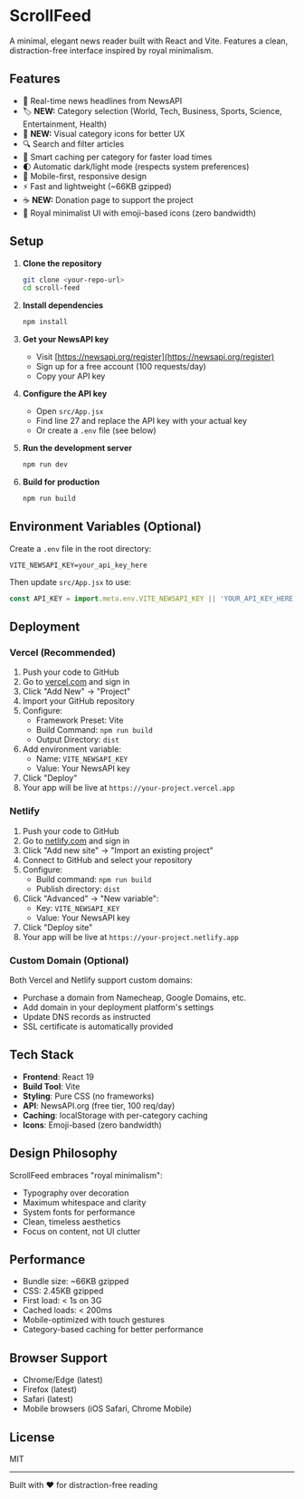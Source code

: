 # ScrollFeed

A minimal, elegant news reader built with React and Vite. Features a clean, distraction-free interface inspired by royal minimalism.

## Features

- 📰 Real-time news headlines from NewsAPI
- 🏷️ **NEW:** Category selection (World, Tech, Business, Sports, Science, Entertainment, Health)
- 🎨 **NEW:** Visual category icons for better UX
- 🔍 Search and filter articles
- 💾 Smart caching per category for faster load times
- 🌓 Automatic dark/light mode (respects system preferences)
- 📱 Mobile-first, responsive design
- ⚡ Fast and lightweight (~66KB gzipped)
- ☕ **NEW:** Donation page to support the project
- 🎨 Royal minimalist UI with emoji-based icons (zero bandwidth)

## Setup

1. **Clone the repository**
   ```bash
   git clone <your-repo-url>
   cd scroll-feed
   ```

2. **Install dependencies**
   ```bash
   npm install
   ```

3. **Get your NewsAPI key**
   - Visit [https://newsapi.org/register](https://newsapi.org/register)
   - Sign up for a free account (100 requests/day)
   - Copy your API key

4. **Configure the API key**
   - Open `src/App.jsx`
   - Find line 27 and replace the API key with your actual key
   - Or create a `.env` file (see below)

5. **Run the development server**
   ```bash
   npm run dev
   ```

6. **Build for production**
   ```bash
   npm run build
   ```

## Environment Variables (Optional)

Create a `.env` file in the root directory:

```
VITE_NEWSAPI_KEY=your_api_key_here
```

Then update `src/App.jsx` to use:
```javascript
const API_KEY = import.meta.env.VITE_NEWSAPI_KEY || 'YOUR_API_KEY_HERE';
```

## Deployment

### Vercel (Recommended)
1. Push your code to GitHub
2. Go to [vercel.com](https://vercel.com) and sign in
3. Click "Add New" → "Project"
4. Import your GitHub repository
5. Configure:
   - Framework Preset: Vite
   - Build Command: `npm run build`
   - Output Directory: `dist`
6. Add environment variable:
   - Name: `VITE_NEWSAPI_KEY`
   - Value: Your NewsAPI key
7. Click "Deploy"
8. Your app will be live at `https://your-project.vercel.app`

### Netlify
1. Push your code to GitHub
2. Go to [netlify.com](https://netlify.com) and sign in
3. Click "Add new site" → "Import an existing project"
4. Connect to GitHub and select your repository
5. Configure:
   - Build command: `npm run build`
   - Publish directory: `dist`
6. Click "Advanced" → "New variable":
   - Key: `VITE_NEWSAPI_KEY`
   - Value: Your NewsAPI key
7. Click "Deploy site"
8. Your app will be live at `https://your-project.netlify.app`

### Custom Domain (Optional)
Both Vercel and Netlify support custom domains:
- Purchase a domain from Namecheap, Google Domains, etc.
- Add domain in your deployment platform's settings
- Update DNS records as instructed
- SSL certificate is automatically provided

## Tech Stack

- **Frontend**: React 19
- **Build Tool**: Vite
- **Styling**: Pure CSS (no frameworks)
- **API**: NewsAPI.org (free tier, 100 req/day)
- **Caching**: localStorage with per-category caching
- **Icons**: Emoji-based (zero bandwidth)

## Design Philosophy

ScrollFeed embraces "royal minimalism":
- Typography over decoration
- Maximum whitespace and clarity
- System fonts for performance
- Clean, timeless aesthetics
- Focus on content, not UI clutter

## Performance

- Bundle size: ~66KB gzipped
- CSS: 2.45KB gzipped
- First load: < 1s on 3G
- Cached loads: < 200ms
- Mobile-optimized with touch gestures
- Category-based caching for better performance

## Browser Support

- Chrome/Edge (latest)
- Firefox (latest)
- Safari (latest)
- Mobile browsers (iOS Safari, Chrome Mobile)

## License

MIT

---

Built with ❤️ for distraction-free reading

